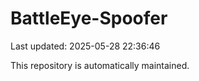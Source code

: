 # BattleEye-Spoofer

Last updated: 2025-05-28 22:36:46

This repository is automatically maintained.
